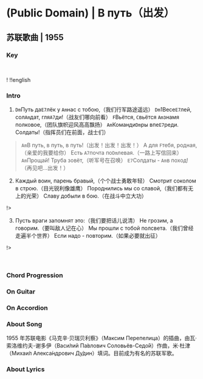 # (Public Domain) | В путь（出发）
## 苏联歌曲 | 1955

### Key

&nbsp;

!
!!english



### Intro


1. `Dm`Путь да`E7`лёк у `Am`нас с тобою,（我们行军路途遥远）
`Dm`1Весе`E7`лей, сол`Am`дат, гля`A7`ди!（战友们哪向前看）
`F`Вьётся, `C`вьётся `Am`знамя полковое,（团队旗帜迎风高高飘扬）
`Am`Команди`Dm`ры впе`E7`реди. Солдаты!（指挥员们在前面，战士们）

> `Am`В путь, в путь, в путь!（出发！出发！出发！）
> А для `F`тебя, родная,（亲爱的我要给你）
> Есть `A7`почта по`Dm`левая.（一路上写信回来）
> `Am`Прощай! Труба зовёт,（听军号在召唤）
> `E7`Солдаты - `Am`в поход!（再见吧…出发！）

2. Каждый воин, парень бравый,（个个战士勇敢年轻）
Смотрит соколом в строю.（目光锐利像雄鹰）
Породнились мы со славой,（我们都有无上的光荣）
Славу добыли в бою.（在战斗中立大功）


!>

3. Пусть враги запомнят это:（我们要把话儿说清）
Не грозим, а говорим.（要叫敌人记在心）
Мы прошли с тобой полсвета.（我们曾经走遍半个世界）
Если надо - повторим.（如果必要就出征）

!>



&nbsp;&nbsp;

### Chord Progression

### On Guitar


### On Accordion


### About Song
1955 年苏联电影《马克辛‧贝瑞贝利察》（Максим Перепелица）的插曲，由瓦·索洛维约夫-谢多伊（Васи́лий Па́влович Соловьёв-Седо́й）作曲，米·杜津（Михаи́л Алекса́ндрович Ду́дин）填词。目前成为有名的苏联军歌。


### About Lyrics
